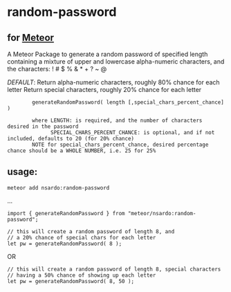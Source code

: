 # random-password
## for [Meteor](http://meteor.com)

A Meteor Package to generate a random password of specified length containing a mixture of upper and lowercase alpha-numeric characters, and the characters: !  #  $  %  &amp;  *  +  ?  ~  @

*DEFAULT*:  Return alpha-numeric characters, roughly 80% chance for each letter
            Return special characters, roughly 20% chance for each letter

            generateRandomPassword( length [,special_chars_percent_chance] )
            
            where LENGTH: is required, and the number of characters desired in the password
                  SPECIAL_CHARS_PERCENT_CHANCE: is optional, and if not included, defaults to 20 (for 20% chance)
            NOTE for special_chars_percent_chance, desired percentage chance should be a WHOLE NUMBER, i.e. 25 for 25%

## usage:

```
meteor add nsardo:random-password
```

...

```
import { generateRandomPassword } from "meteor/nsardo:random-password";

// this will create a random password of length 8, and 
// a 20% chance of special chars for each letter
let pw = generateRandomPassword( 8 );
```
OR
```
// this will create a random password of length 8, special characters 
// having a 50% chance of showing up each letter
let pw = generateRandomPassword( 8, 50 );
```
